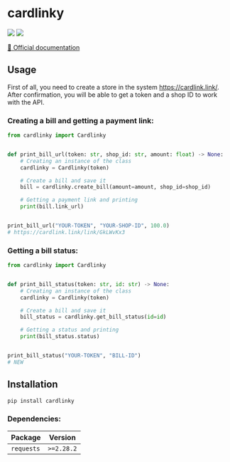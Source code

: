 # cardlinky
<a href="https://pypi.org/project/cardlinky/"><img src="https://img.shields.io/pypi/v/cardlinky?style=flat-square"></a> <img src="https://img.shields.io/pypi/pyversions/cardlinky?style=flat-square"> 

[📘 Official documentation](https://cardlink.link/reference/api)

## Usage
First of all, you need to create a store in the system https://cardlink.link/. After confirmation, you will be able to get a token and a shop ID to work with the API.

### Creating a bill and getting a payment link:
```py
from cardlinky import Cardlinky


def print_bill_url(token: str, shop_id: str, amount: float) -> None:
    # Creating an instance of the class
    cardlinky = Cardlinky(token)

    # Create a bill and save it
    bill = cardlinky.create_bill(amount=amount, shop_id=shop_id)

    # Getting a payment link and printing
    print(bill.link_url)


print_bill_url("YOUR-TOKEN", "YOUR-SHOP-ID", 100.0)
# https://cardlink.link/link/GkLWvKx3
```

### Getting a bill status:
```py
from cardlinky import Cardlinky


def print_bill_status(token: str, id: str) -> None:
    # Creating an instance of the class
    cardlinky = Cardlinky(token)

    # Create a bill and save it
    bill_status = cardlinky.get_bill_status(id=id)

    # Getting a status and printing
    print(bill_status.status)


print_bill_status("YOUR-TOKEN", "BILL-ID")
# NEW
```

## Installation
```sh
pip install cardlinky
```
### Dependencies:
Package  | Version
-------- | ----------
`requests` | `>=2.28.2` 
